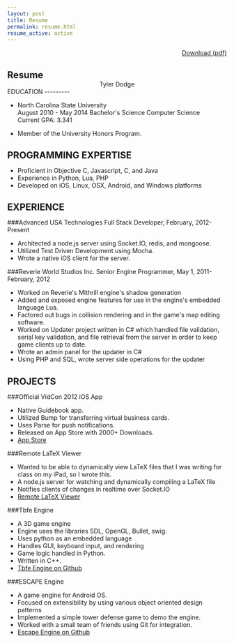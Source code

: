 ```yaml
---
layout: post
title: Resume
permalink: resume.html
resume_active: active
---
```

<div align='right'>
  <a href='resume.pdf' class='btn'><i class="icon-download"> </i> Download (pdf)</a>
</div>

<style>
.download {
	text-align: right;
}
h2 {
    margin-bottom:0px;
    padding-bottom:0px;    
}
h1 {
    margin-bottom:0px;
    padding-bottom:0px;
    font-size:18px;    
}
.title {
       text-align:center;
}
</style>
<h2>Resume</h2>
<div class="title">
Tyler Dodge<br />
</div>
EDUCATION
---------

+ North Carolina State University<br />
  August 2010 - May 2014 Bachelor's Science Computer Science<br />
  Current GPA: 3.341

+ Member of the University Honors Program.

PROGRAMMING EXPERTISE
---------------------

+ Proficient in Objective C, Javascript, C, and Java
+ Experience in Python, Lua, PHP
+ Developed on iOS, Linux, OSX, Android, and Windows platforms

EXPERIENCE
----------

###Advanced USA Technologies
Full Stack Developer, February, 2012-Present<br />

+ Architected a node.js server using Socket.IO, redis, and mongoose.
+ Utilized Test Driven Development using Mocha.
+ Wrote a native iOS client for the server.

###Reverie World Studios Inc.
Senior Engine Programmer, May 1, 2011-February, 2012<br />

+ Worked on Reverie's Mithrill engine's shadow generation
+ Added and exposed engine features for use in the engine's embedded language
Lua.
+ Factored out bugs in collision rendering and in the game's map editing software.
+ Worked on Updater project written in C# which handled file validation, serial key validation, and file retrieval from the server in order to keep game clients up to date. 
+ Wrote an admin panel for the updater in C#
+ Using PHP and SQL, wrote server side operations for the updater

PROJECTS
--------
###Official VidCon 2012 iOS App
+ Native Guidebook app.
+ Utilized Bump for transferring virtual business cards.
+ Uses Parse for push notifications.
+ Released on App Store with 2000+ Downloads.
+ [App Store](https://itunes.apple.com/us/app/vidcon-2012/id536607554?mt=8)

###Remote LaTeX Viewer

+ Wanted to be able to dynamically view LaTeX files that I was writing for class on my iPad, so I wrote this.
+ A node.js server for watching and dynamically compiling a LaTeX file
+ Notifies clients of changes in realtime over Socket.IO
+ [Remote LaTeX Viewer](https://github.com/tyler-dodge/rlv)

###Tbfe Engine

+ A 3D game engine
+ Engine uses the libraries SDL, OpenGL, Bullet, swig.
+ Uses python as an embedded language
+ Handles GUI, keyboard input, and rendering
+ Game logic handled in Python.
+ Written in C++.
+ [Tbfe Engine on Github](https://github.com/tyler-dodge/TBFE-Engine)

###ESCAPE Engine

+ A game engine for Android OS.
+ Focused on extensibility by using various object oriented design patterns
+ Implemented a simple tower defense game to demo the engine.
+ Worked with a small team of friends using Git for integration.
+ [Escape Engine on Github](https://github.com/tyler-dodge/Escape-Engine)

